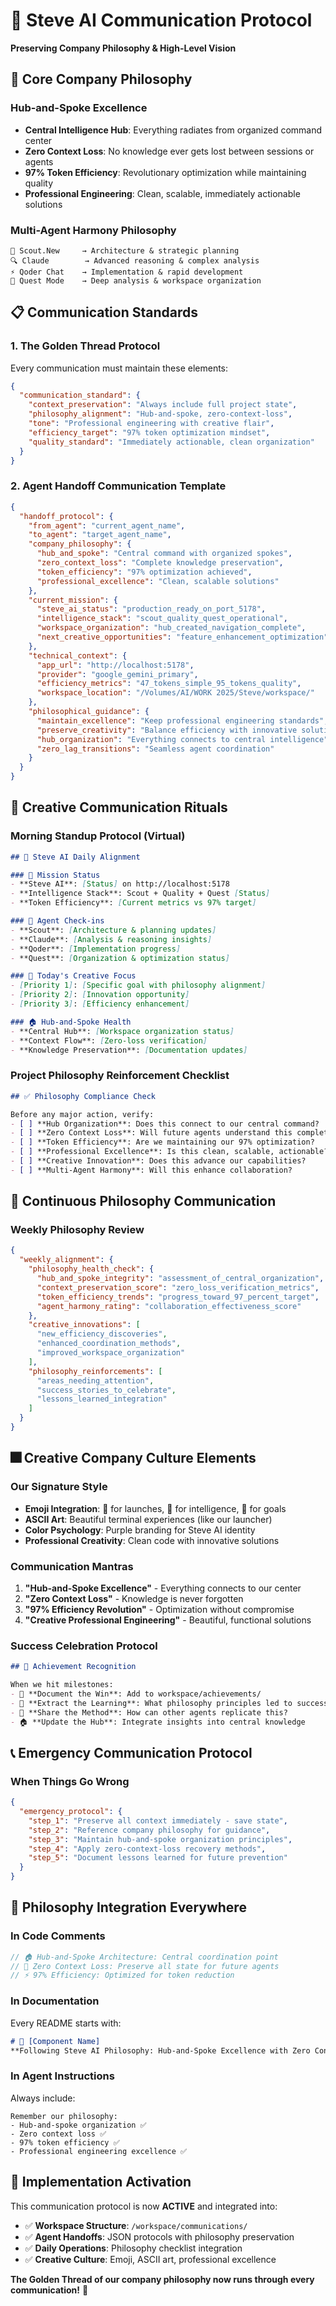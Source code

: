 # 🌟 Steve AI Communication Protocol
**Preserving Company Philosophy & High-Level Vision**

## 🎯 Core Company Philosophy

### **Hub-and-Spoke Excellence**
- **Central Intelligence Hub**: Everything radiates from organized command center
- **Zero Context Loss**: No knowledge ever gets lost between sessions or agents
- **97% Token Efficiency**: Revolutionary optimization while maintaining quality
- **Professional Engineering**: Clean, scalable, immediately actionable solutions

### **Multi-Agent Harmony Philosophy**
```
🧠 Scout.New     → Architecture & strategic planning
🔍 Claude        → Advanced reasoning & complex analysis  
⚡ Qoder Chat    → Implementation & rapid development
🎯 Quest Mode    → Deep analysis & workspace organization
```

## 📋 Communication Standards

### **1. The Golden Thread Protocol**
Every communication must maintain these elements:

```json
{
  "communication_standard": {
    "context_preservation": "Always include full project state",
    "philosophy_alignment": "Hub-and-spoke, zero-context-loss",
    "tone": "Professional engineering with creative flair",
    "efficiency_target": "97% token optimization mindset",
    "quality_standard": "Immediately actionable, clean organization"
  }
}
```

### **2. Agent Handoff Communication Template**
```json
{
  "handoff_protocol": {
    "from_agent": "current_agent_name",
    "to_agent": "target_agent_name",
    "company_philosophy": {
      "hub_and_spoke": "Central command with organized spokes",
      "zero_context_loss": "Complete knowledge preservation",
      "token_efficiency": "97% optimization achieved",
      "professional_excellence": "Clean, scalable solutions"
    },
    "current_mission": {
      "steve_ai_status": "production_ready_on_port_5178",
      "intelligence_stack": "scout_quality_quest_operational",
      "workspace_organization": "hub_created_navigation_complete",
      "next_creative_opportunities": "feature_enhancement_optimization"
    },
    "technical_context": {
      "app_url": "http://localhost:5178",
      "provider": "google_gemini_primary",
      "efficiency_metrics": "47_tokens_simple_95_tokens_quality",
      "workspace_location": "/Volumes/AI/WORK 2025/Steve/workspace/"
    },
    "philosophical_guidance": {
      "maintain_excellence": "Keep professional engineering standards",
      "preserve_creativity": "Balance efficiency with innovative solutions",
      "hub_organization": "Everything connects to central intelligence",
      "zero_lag_transitions": "Seamless agent coordination"
    }
  }
}
```

## 🎨 Creative Communication Rituals

### **Morning Standup Protocol** (Virtual)
```markdown
## 🌅 Steve AI Daily Alignment

### 🎯 Mission Status
- **Steve AI**: [Status] on http://localhost:5178
- **Intelligence Stack**: Scout + Quality + Quest [Status]
- **Token Efficiency**: [Current metrics vs 97% target]

### 🧠 Agent Check-ins
- **Scout**: [Architecture & planning updates]
- **Claude**: [Analysis & reasoning insights]  
- **Qoder**: [Implementation progress]
- **Quest**: [Organization & optimization status]

### 🚀 Today's Creative Focus
- [Priority 1]: [Specific goal with philosophy alignment]
- [Priority 2]: [Innovation opportunity]
- [Priority 3]: [Efficiency enhancement]

### 🏠 Hub-and-Spoke Health
- **Central Hub**: [Workspace organization status]
- **Context Flow**: [Zero-loss verification]
- **Knowledge Preservation**: [Documentation updates]
```

### **Project Philosophy Reinforcement Checklist**
```markdown
## ✅ Philosophy Compliance Check

Before any major action, verify:
- [ ] **Hub Organization**: Does this connect to our central command?
- [ ] **Zero Context Loss**: Will future agents understand this completely?
- [ ] **Token Efficiency**: Are we maintaining our 97% optimization?
- [ ] **Professional Excellence**: Is this clean, scalable, actionable?
- [ ] **Creative Innovation**: Does this advance our capabilities?
- [ ] **Multi-Agent Harmony**: Will this enhance collaboration?
```

## 🔄 Continuous Philosophy Communication

### **Weekly Philosophy Review**
```json
{
  "weekly_alignment": {
    "philosophy_health_check": {
      "hub_and_spoke_integrity": "assessment_of_central_organization",
      "context_preservation_score": "zero_loss_verification_metrics",
      "token_efficiency_trends": "progress_toward_97_percent_target",
      "agent_harmony_rating": "collaboration_effectiveness_score"
    },
    "creative_innovations": [
      "new_efficiency_discoveries",
      "enhanced_coordination_methods",
      "improved_workspace_organization"
    ],
    "philosophy_reinforcements": [
      "areas_needing_attention",
      "success_stories_to_celebrate",
      "lessons_learned_integration"
    ]
  }
}
```

## 🎆 Creative Company Culture Elements

### **Our Signature Style**
- **Emoji Integration**: 🚀 for launches, 🧠 for intelligence, 🎯 for goals
- **ASCII Art**: Beautiful terminal experiences (like our launcher)
- **Color Psychology**: Purple branding for Steve AI identity
- **Professional Creativity**: Clean code with innovative solutions

### **Communication Mantras**
1. **"Hub-and-Spoke Excellence"** - Everything connects to our center
2. **"Zero Context Loss"** - Knowledge is never forgotten
3. **"97% Efficiency Revolution"** - Optimization without compromise
4. **"Creative Professional Engineering"** - Beautiful, functional solutions

### **Success Celebration Protocol**
```markdown
## 🎉 Achievement Recognition

When we hit milestones:
- 🎯 **Document the Win**: Add to workspace/achievements/
- 🧠 **Extract the Learning**: What philosophy principles led to success?
- 🚀 **Share the Method**: How can other agents replicate this?
- 🏠 **Update the Hub**: Integrate insights into central knowledge
```

## 📞 Emergency Communication Protocol

### **When Things Go Wrong**
```json
{
  "emergency_protocol": {
    "step_1": "Preserve all context immediately - save state",
    "step_2": "Reference company philosophy for guidance",
    "step_3": "Maintain hub-and-spoke organization principles", 
    "step_4": "Apply zero-context-loss recovery methods",
    "step_5": "Document lessons learned for future prevention"
  }
}
```

## 🌟 Philosophy Integration Everywhere

### **In Code Comments**
```typescript
// 🏠 Hub-and-Spoke Architecture: Central coordination point
// 🧠 Zero Context Loss: Preserve all state for future agents
// ⚡ 97% Efficiency: Optimized for token reduction
```

### **In Documentation**
Every README starts with:
```markdown
# 🎯 [Component Name]
**Following Steve AI Philosophy: Hub-and-Spoke Excellence with Zero Context Loss**
```

### **In Agent Instructions**
Always include:
```
Remember our philosophy:
- Hub-and-spoke organization ✅
- Zero context loss ✅  
- 97% token efficiency ✅
- Professional engineering excellence ✅
```

## 🚀 Implementation Activation

This communication protocol is now **ACTIVE** and integrated into:
- ✅ **Workspace Structure**: `/workspace/communications/`
- ✅ **Agent Handoffs**: JSON protocols with philosophy preservation
- ✅ **Daily Operations**: Philosophy checklist integration
- ✅ **Creative Culture**: Emoji, ASCII art, professional excellence

**The Golden Thread of our company philosophy now runs through every communication!** 🌟